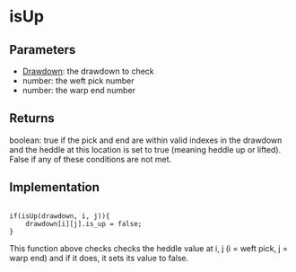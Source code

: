 # isUp


## Parameters
- [Drawdown](drawdown): the drawdown to check 
- number: the weft pick number
- number: the warp end number


## Returns
boolean: true if the pick and end are within valid indexes in the drawdown and the heddle at this location is set to true (meaning heddle up or lifted). False if any of these conditions are not met.  


## Implementation

```

if(isUp(drawdown, i, j)){
    drawdown[i][j].is_up = false;
}

```

This function above checks checks the heddle value at i, j (i = weft pick, j = warp end) and if it does, it sets its value to false. 


